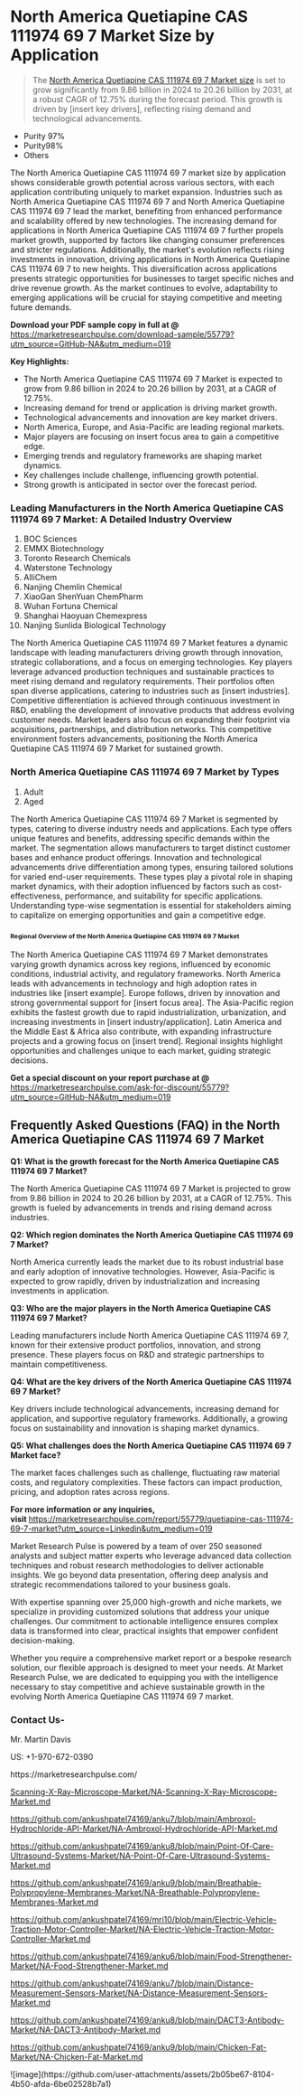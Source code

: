 <h1>North America Quetiapine CAS 111974 69 7 Market&nbsp;Size by Application</h1><blockquote><p>The <a href="https://marketresearchpulse.com/download-sample/55779?utm_source=GitHub-NA&amp;utm_medium=019">North America Quetiapine CAS 111974 69 7 Market size</a> is set to grow significantly from 9.86 billion in 2024 to 20.26 billion by 2031, at a robust CAGR of 12.75% during the forecast period. This growth is driven by [insert key drivers], reflecting rising demand and technological advancements.</p></blockquote><ul><li>Purity 97%<li> Purity98%<li> Others</li></ul><p>The North America Quetiapine CAS 111974 69 7 market size by application shows considerable growth potential across various sectors, with each application contributing uniquely to market expansion. Industries such as North America Quetiapine CAS 111974 69 7 and North America Quetiapine CAS 111974 69 7 lead the market, benefiting from enhanced performance and scalability offered by new technologies. The increasing demand for applications in North America Quetiapine CAS 111974 69 7 further propels market growth, supported by factors like changing consumer preferences and stricter regulations. Additionally, the market's evolution reflects rising investments in innovation, driving applications in North America Quetiapine CAS 111974 69 7 to new heights. This diversification across applications presents strategic opportunities for businesses to target specific niches and drive revenue growth. As the market continues to evolve, adaptability to emerging applications will be crucial for staying competitive and meeting future demands.</p><p><strong>Download your PDF sample copy in full at @ </strong><a href="https://marketresearchpulse.com/download-sample/55779?utm_source=GitHub-NA&amp;utm_medium=019">https://marketresearchpulse.com/download-sample/55779?utm_source=GitHub-NA&amp;utm_medium=019</a></p><p><strong>Key Highlights: </strong></p><ul><li>The North America Quetiapine CAS 111974 69 7 Market is expected to grow from 9.86 billion in 2024 to 20.26 billion by 2031, at a CAGR of 12.75%.</li><li>Increasing demand for trend or application is driving market growth.</li><li>Technological advancements and innovation are key market drivers.</li><li>North America, Europe, and Asia-Pacific are leading regional markets.</li><li>Major players are focusing on insert focus area to gain a competitive edge.</li><li>Emerging trends and regulatory frameworks are shaping market dynamics.</li><li>Key challenges include challenge, influencing growth potential.</li><li>Strong growth is anticipated in sector over the forecast period.</li></ul><h3>Leading Manufacturers in the North America Quetiapine CAS 111974 69 7 Market: A Detailed Industry Overview</h3><ol><li>BOC Sciences</li><li>EMMX Biotechnology</li><li>Toronto Research Chemicals</li><li>Waterstone Technology</li><li>AlliChem</li><li>Nanjing Chemlin Chemical</li><li>XiaoGan ShenYuan ChemPharm</li><li>Wuhan Fortuna Chemical</li><li>Shanghai Haoyuan Chemexpress</li><li>Nanjing Sunlida Biological Technology</li></ol><div class="flex max-w-full flex-col flex-grow"><div class="min-h-8 text-message flex w-full flex-col items-end gap-2 whitespace-normal break-words [.text-message+&amp;]:mt-5" dir="auto" data-message-author-role="assistant" data-message-id="fd8432e4-4910-450d-b182-61b7bfb0a01f" data-message-model-slug="gpt-4o"><div class="flex w-full flex-col gap-1 empty:hidden first:pt-[3px]"><div class="markdown prose w-full break-words dark:prose-invert light"><p>The North America Quetiapine CAS 111974 69 7 Market features a dynamic landscape with leading manufacturers driving growth through innovation, strategic collaborations, and a focus on emerging technologies. Key players leverage advanced production techniques and sustainable practices to meet rising demand and regulatory requirements. Their portfolios often span diverse applications, catering to industries such as [insert industries]. Competitive differentiation is achieved through continuous investment in R&amp;D, enabling the development of innovative products that address evolving customer needs. Market leaders also focus on expanding their footprint via acquisitions, partnerships, and distribution networks. This competitive environment fosters advancements, positioning the North America Quetiapine CAS 111974 69 7 Market for sustained growth.</p></div></div></div></div><h3>North America Quetiapine CAS 111974 69 7 Market by Types</h3><ol><li>Adult<li> Aged</li></ol><div class="flex max-w-full flex-col flex-grow"><div class="min-h-8 text-message flex w-full flex-col items-end gap-2 whitespace-normal break-words [.text-message+&amp;]:mt-5" dir="auto" data-message-author-role="assistant" data-message-id="084470be-0bb7-4664-bddf-5156b4f41249" data-message-model-slug="gpt-4o-mini"><div class="flex w-full flex-col gap-1 empty:hidden first:pt-[3px]"><div class="markdown prose w-full break-words dark:prose-invert light"><p>The North America Quetiapine CAS 111974 69 7 Market is segmented by types, catering to diverse industry needs and applications. Each type offers unique features and benefits, addressing specific demands within the market. The segmentation allows manufacturers to target distinct customer bases and enhance product offerings. Innovation and technological advancements drive differentiation among types, ensuring tailored solutions for varied end-user requirements. These types play a pivotal role in shaping market dynamics, with their adoption influenced by factors such as cost-effectiveness, performance, and suitability for specific applications. Understanding type-wise segmentation is essential for stakeholders aiming to capitalize on emerging opportunities and gain a competitive edge.</p></div></div></div></div><h3><span style="font-size: 11px;">Regional Overview of the North America Quetiapine CAS 111974 69 7 Market</span></h3><div class="flex max-w-full flex-col flex-grow"><div class="min-h-8 text-message flex w-full flex-col items-end gap-2 whitespace-normal break-words [.text-message+&amp;]:mt-5" dir="auto" data-message-author-role="assistant" data-message-id="e9038762-ce64-4e30-91c9-9bd413514231" data-message-model-slug="gpt-4o-mini"><div class="flex w-full flex-col gap-1 empty:hidden first:pt-[3px]"><div class="markdown prose w-full break-words dark:prose-invert light"><p>The North America Quetiapine CAS 111974 69 7 Market demonstrates varying growth dynamics across key regions, influenced by economic conditions, industrial activity, and regulatory frameworks. North America leads with advancements in technology and high adoption rates in industries like [insert example]. Europe follows, driven by innovation and strong governmental support for [insert focus area]. The Asia-Pacific region exhibits the fastest growth due to rapid industrialization, urbanization, and increasing investments in [insert industry/application]. Latin America and the Middle East &amp; Africa also contribute, with expanding infrastructure projects and a growing focus on [insert trend]. Regional insights highlight opportunities and challenges unique to each market, guiding strategic decisions.</p></div></div></div></div><p><strong>Get a special discount on your report purchase at @ </strong><a href="https://marketresearchpulse.com/ask-for-discount/55779?utm_source=GitHub-NA&amp;utm_medium=019">https://marketresearchpulse.com/ask-for-discount/55779?utm_source=GitHub-NA&amp;utm_medium=019</a></p><h2>Frequently Asked Questions (FAQ) in the North America Quetiapine CAS 111974 69 7 Market</h2><p><strong>Q1: What is the growth forecast for the North America Quetiapine CAS 111974 69 7 Market?</strong></p><p>The North America Quetiapine CAS 111974 69 7 Market is projected to grow from 9.86 billion in 2024 to 20.26 billion by 2031, at a CAGR of 12.75%. This growth is fueled by advancements in trends and rising demand across industries.</p><p><strong>Q2: Which region dominates the North America Quetiapine CAS 111974 69 7 Market?</strong></p><p>North America currently leads the market due to its robust industrial base and early adoption of innovative technologies. However, Asia-Pacific is expected to grow rapidly, driven by industrialization and increasing investments in application.</p><p><strong>Q3: Who are the major players in the North America Quetiapine CAS 111974 69 7 Market?</strong></p><p>Leading manufacturers include North America Quetiapine CAS 111974 69 7, known for their extensive product portfolios, innovation, and strong presence. These players focus on R&amp;D and strategic partnerships to maintain competitiveness.</p><p><strong>Q4: What are the key drivers of the North America Quetiapine CAS 111974 69 7 Market?</strong></p><p>Key drivers include technological advancements, increasing demand for application, and supportive regulatory frameworks. Additionally, a growing focus on sustainability and innovation is shaping market dynamics.</p><p><strong>Q5: What challenges does the North America Quetiapine CAS 111974 69 7 Market face?</strong></p><p>The market faces challenges such as challenge, fluctuating raw material costs, and regulatory complexities. These factors can impact production, pricing, and adoption rates across regions.</p><p><strong>For more information or any inquiries, visit&nbsp;</strong><a href="https://marketresearchpulse.com/report/55779/quetiapine-cas-111974-69-7-market?utm_source=Linkedin&utm_medium=019">https://marketresearchpulse.com/report/55779/quetiapine-cas-111974-69-7-market?utm_source=Linkedin&utm_medium=019</a></p><p>Market Research Pulse is powered by a team of over 250 seasoned analysts and subject matter experts who leverage advanced data collection techniques and robust research methodologies to deliver actionable insights. We go beyond data presentation, offering deep analysis and strategic recommendations tailored to your business goals.</p><p>With expertise spanning over 25,000 high-growth and niche markets, we specialize in providing customized solutions that address your unique challenges. Our commitment to actionable intelligence ensures complex data is transformed into clear, practical insights that empower confident decision-making.</p><p>Whether you require a comprehensive market report or a bespoke research solution, our flexible approach is designed to meet your needs. At Market Research Pulse, we are dedicated to equipping you with the intelligence necessary to stay competitive and achieve sustainable growth in the evolving North America Quetiapine CAS 111974 69 7 market.</p><h3><strong>Contact Us-</strong></h3><p>Mr. Martin Davis</p><p>US: +1-970-672-0390</p><p>https://marketresearchpulse.com/</p><p><a href="Scanning-X-Ray-Microscope-Market/NA-Scanning-X-Ray-Microscope-Market.md">Scanning-X-Ray-Microscope-Market/NA-Scanning-X-Ray-Microscope-Market.md</a></p><p><a href="https://github.com/ankushpatel74169/anku7/blob/main/Ambroxol-Hydrochloride-API-Market/NA-Ambroxol-Hydrochloride-API-Market.md">https://github.com/ankushpatel74169/anku7/blob/main/Ambroxol-Hydrochloride-API-Market/NA-Ambroxol-Hydrochloride-API-Market.md</a></p><p><a href="https://github.com/ankushpatel74169/anku8/blob/main/Point-Of-Care-Ultrasound-Systems-Market/NA-Point-Of-Care-Ultrasound-Systems-Market.md">https://github.com/ankushpatel74169/anku8/blob/main/Point-Of-Care-Ultrasound-Systems-Market/NA-Point-Of-Care-Ultrasound-Systems-Market.md</a></p><p><a href="https://github.com/ankushpatel74169/anku9/blob/main/Breathable-Polypropylene-Membranes-Market/NA-Breathable-Polypropylene-Membranes-Market.md">https://github.com/ankushpatel74169/anku9/blob/main/Breathable-Polypropylene-Membranes-Market/NA-Breathable-Polypropylene-Membranes-Market.md</a></p><p><a href="https://github.com/ankushpatel74169/mri10/blob/main/Electric-Vehicle-Traction-Motor-Controller-Market/NA-Electric-Vehicle-Traction-Motor-Controller-Market.md">https://github.com/ankushpatel74169/mri10/blob/main/Electric-Vehicle-Traction-Motor-Controller-Market/NA-Electric-Vehicle-Traction-Motor-Controller-Market.md</a></p><p><a href="https://github.com/ankushpatel74169/anku6/blob/main/Food-Strengthener-Market/NA-Food-Strengthener-Market.md">https://github.com/ankushpatel74169/anku6/blob/main/Food-Strengthener-Market/NA-Food-Strengthener-Market.md</a></p><p><a href="https://github.com/ankushpatel74169/anku7/blob/main/Distance-Measurement-Sensors-Market/NA-Distance-Measurement-Sensors-Market.md">https://github.com/ankushpatel74169/anku7/blob/main/Distance-Measurement-Sensors-Market/NA-Distance-Measurement-Sensors-Market.md</a></p><p><a href="https://github.com/ankushpatel74169/anku8/blob/main/DACT3-Antibody-Market/NA-DACT3-Antibody-Market.md">https://github.com/ankushpatel74169/anku8/blob/main/DACT3-Antibody-Market/NA-DACT3-Antibody-Market.md</a></p><p><a href="https://github.com/ankushpatel74169/anku9/blob/main/Chicken-Fat-Market/NA-Chicken-Fat-Market.md">https://github.com/ankushpatel74169/anku9/blob/main/Chicken-Fat-Market/NA-Chicken-Fat-Market.md</a></p>
![image](https://github.com/user-attachments/assets/2b05be67-8104-4b50-afda-6be02528b7a1)
